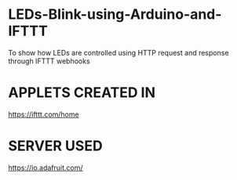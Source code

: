 # LEDs-Blink-using-Arduino-and-IFTTT
To show how LEDs are controlled using HTTP request and response through IFTTT webhooks

# APPLETS CREATED IN 
https://ifttt.com/home

# SERVER USED
https://io.adafruit.com/
